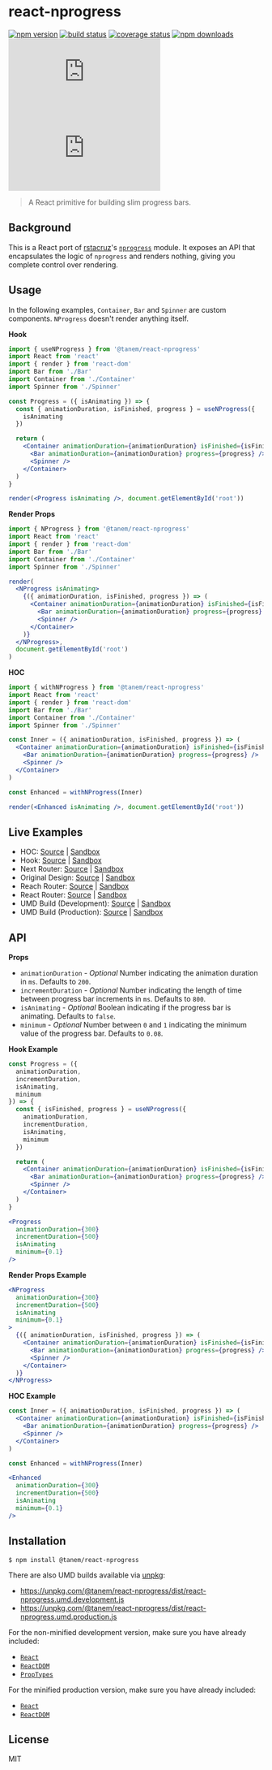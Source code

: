# react-nprogress

[![npm version](https://img.shields.io/npm/v/@tanem/react-nprogress.svg?style=flat-square)](https://www.npmjs.com/package/@tanem/react-nprogress)
[![build status](https://img.shields.io/travis/tanem/react-nprogress/master.svg?style=flat-square)](https://travis-ci.org/tanem/react-nprogress)
[![coverage status](https://img.shields.io/codecov/c/github/tanem/react-nprogress.svg?style=flat-square)](https://codecov.io/gh/tanem/react-nprogress)
[![npm downloads](https://img.shields.io/npm/dm/@tanem/react-nprogress.svg?style=flat-square)](https://www.npmjs.com/package/@tanem/react-nprogress)
[![size](http://img.badgesize.io/https://unpkg.com/@tanem/react-nprogress/dist/react-nprogress.umd.production.js?label=size&style=flat-square)](https://unpkg.com/@tanem/react-nprogress/dist/)
[![gzip-size](http://img.badgesize.io/https://unpkg.com/@tanem/react-nprogress/dist/react-nprogress.umd.production.js?compression=gzip&label=gzip%20size&style=flat-square)](https://unpkg.com/@tanem/react-nprogress/dist/)

> A React primitive for building slim progress bars.

## Background

This is a React port of [rstacruz](https://github.com/rstacruz)'s [`nprogress`](https://github.com/rstacruz/nprogress) module. It exposes an API that encapsulates the logic of `nprogress` and renders nothing, giving you complete control over rendering.

## Usage

In the following examples, `Container`, `Bar` and `Spinner` are custom components. `NProgress` doesn't render anything itself.

**Hook**

```jsx
import { useNProgress } from '@tanem/react-nprogress'
import React from 'react'
import { render } from 'react-dom'
import Bar from './Bar'
import Container from './Container'
import Spinner from './Spinner'

const Progress = ({ isAnimating }) => {
  const { animationDuration, isFinished, progress } = useNProgress({
    isAnimating
  })

  return (
    <Container animationDuration={animationDuration} isFinished={isFinished}>
      <Bar animationDuration={animationDuration} progress={progress} />
      <Spinner />
    </Container>
  )
}

render(<Progress isAnimating />, document.getElementById('root'))
```

**Render Props**

```jsx
import { NProgress } from '@tanem/react-nprogress'
import React from 'react'
import { render } from 'react-dom'
import Bar from './Bar'
import Container from './Container'
import Spinner from './Spinner'

render(
  <NProgress isAnimating>
    {({ animationDuration, isFinished, progress }) => (
      <Container animationDuration={animationDuration} isFinished={isFinished}>
        <Bar animationDuration={animationDuration} progress={progress} />
        <Spinner />
      </Container>
    )}
  </NProgress>,
  document.getElementById('root')
)
```

**HOC**

```jsx
import { withNProgress } from '@tanem/react-nprogress'
import React from 'react'
import { render } from 'react-dom'
import Bar from './Bar'
import Container from './Container'
import Spinner from './Spinner'

const Inner = ({ animationDuration, isFinished, progress }) => (
  <Container animationDuration={animationDuration} isFinished={isFinished}>
    <Bar animationDuration={animationDuration} progress={progress} />
    <Spinner />
  </Container>
)

const Enhanced = withNProgress(Inner)

render(<Enhanced isAnimating />, document.getElementById('root'))
```

## Live Examples

- HOC: [Source](https://github.com/tanem/react-nprogress/tree/master/examples/hoc) | [Sandbox](https://codesandbox.io/s/github/tanem/react-nprogress/tree/master/examples/hoc)
- Hook: [Source](https://github.com/tanem/react-nprogress/tree/master/examples/hook) | [Sandbox](https://codesandbox.io/s/github/tanem/react-nprogress/tree/master/examples/hook)
- Next Router: [Source](https://github.com/tanem/react-nprogress/tree/master/examples/next-router) | [Sandbox](https://codesandbox.io/s/github/tanem/react-nprogress/tree/master/examples/next-router)
- Original Design: [Source](https://github.com/tanem/react-nprogress/tree/master/examples/original-design) | [Sandbox](https://codesandbox.io/s/github/tanem/react-nprogress/tree/master/examples/original-design)
- Reach Router: [Source](https://github.com/tanem/react-nprogress/tree/master/examples/reach-router) | [Sandbox](https://codesandbox.io/s/github/tanem/react-nprogress/tree/master/examples/reach-router)
- React Router: [Source](https://github.com/tanem/react-nprogress/tree/master/examples/react-router) | [Sandbox](https://codesandbox.io/s/github/tanem/react-nprogress/tree/master/examples/react-router)
- UMD Build (Development): [Source](https://github.com/tanem/react-nprogress/tree/master/examples/umd-dev) | [Sandbox](https://codesandbox.io/s/github/tanem/react-nprogress/tree/master/examples/umd-dev)
- UMD Build (Production): [Source](https://github.com/tanem/react-nprogress/tree/master/examples/umd-prod) | [Sandbox](https://codesandbox.io/s/github/tanem/react-nprogress/tree/master/examples/umd-prod)

## API

**Props**

- `animationDuration` - _Optional_ Number indicating the animation duration in `ms`. Defaults to `200`.
- `incrementDuration` - _Optional_ Number indicating the length of time between progress bar increments in `ms`. Defaults to `800`.
- `isAnimating` - _Optional_ Boolean indicating if the progress bar is animating. Defaults to `false`.
- `minimum` - _Optional_ Number between `0` and `1` indicating the minimum value of the progress bar. Defaults to `0.08`.

**Hook Example**

```jsx
const Progress = ({
  animationDuration,
  incrementDuration,
  isAnimating,
  minimum
}) => {
  const { isFinished, progress } = useNProgress({
    animationDuration,
    incrementDuration,
    isAnimating,
    minimum
  })

  return (
    <Container animationDuration={animationDuration} isFinished={isFinished}>
      <Bar animationDuration={animationDuration} progress={progress} />
      <Spinner />
    </Container>
  )
}

<Progress
  animationDuration={300}
  incrementDuration={500}
  isAnimating
  minimum={0.1}
/>
```

**Render Props Example**

```jsx
<NProgress
  animationDuration={300}
  incrementDuration={500}
  isAnimating
  minimum={0.1}
>
  {({ animationDuration, isFinished, progress }) => (
    <Container animationDuration={animationDuration} isFinished={isFinished}>
      <Bar animationDuration={animationDuration} progress={progress} />
      <Spinner />
    </Container>
  )}
</NProgress>
```

**HOC Example**

```jsx
const Inner = ({ animationDuration, isFinished, progress }) => (
  <Container animationDuration={animationDuration} isFinished={isFinished}>
    <Bar animationDuration={animationDuration} progress={progress} />
    <Spinner />
  </Container>
)

const Enhanced = withNProgress(Inner)

<Enhanced
  animationDuration={300}
  incrementDuration={500}
  isAnimating
  minimum={0.1}
/>
```

## Installation

```
$ npm install @tanem/react-nprogress
```

There are also UMD builds available via [unpkg](https://unpkg.com/):

- https://unpkg.com/@tanem/react-nprogress/dist/react-nprogress.umd.development.js
- https://unpkg.com/@tanem/react-nprogress/dist/react-nprogress.umd.production.js

For the non-minified development version, make sure you have already included:

- [`React`](https://unpkg.com/react/umd/react.development.js)
- [`ReactDOM`](https://unpkg.com/react-dom/umd/react-dom.development.js)
- [`PropTypes`](https://unpkg.com/prop-types/prop-types.js)

For the minified production version, make sure you have already included:

- [`React`](https://unpkg.com/react/umd/react.production.min.js)
- [`ReactDOM`](https://unpkg.com/react-dom/umd/react-dom.production.min.js)

## License

MIT
